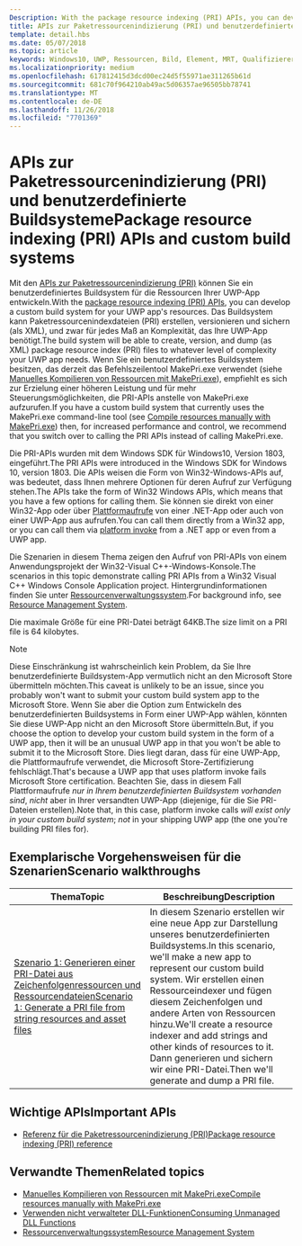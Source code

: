 ```yaml
---
Description: With the package resource indexing (PRI) APIs, you can develop a custom build system for your UWP app's resources. The build system will be able to create, version, and dump PRI files to whatever level of complexity your UWP app needs.
title: APIs zur Paketressourcenindizierung (PRI) und benutzerdefinierte Buildsysteme
template: detail.hbs
ms.date: 05/07/2018
ms.topic: article
keywords: Windows10, UWP, Ressourcen, Bild, Element, MRT, Qualifizierer
ms.localizationpriority: medium
ms.openlocfilehash: 617812415d3dcd00ec24d5f55971ae311265b61d
ms.sourcegitcommit: 681c70f964210ab49ac5d06357ae96505bb78741
ms.translationtype: MT
ms.contentlocale: de-DE
ms.lasthandoff: 11/26/2018
ms.locfileid: "7701369"
---
```

# <a name="package-resource-indexing-pri-apis-and-custom-build-systems"></a><span data-ttu-id="338d5-103">APIs zur Paketressourcenindizierung (PRI) und benutzerdefinierte Buildsysteme</span><span class="sxs-lookup"><span data-stu-id="338d5-103">Package resource indexing (PRI) APIs and custom build systems</span></span>
<span data-ttu-id="338d5-104">Mit den [APIs zur Paketressourcenindizierung (PRI)](https://msdn.microsoft.com/library/windows/desktop/mt845690) können Sie ein benutzerdefiniertes Buildsystem für die Ressourcen Ihrer UWP-App entwickeln.</span><span class="sxs-lookup"><span data-stu-id="338d5-104">With the [package resource indexing (PRI) APIs](https://msdn.microsoft.com/library/windows/desktop/mt845690), you can develop a custom build system for your UWP app's resources.</span></span> <span data-ttu-id="338d5-105">Das Buildsystem kann Paketressourcenindexdateien (PRI) erstellen, versionieren und sichern (als XML), und zwar für jedes Maß an Komplexität, das Ihre UWP-App benötigt.</span><span class="sxs-lookup"><span data-stu-id="338d5-105">The build system will be able to create, version, and dump (as XML) package resource index (PRI) files to whatever level of complexity your UWP app needs.</span></span> <span data-ttu-id="338d5-106">Wenn Sie ein benutzerdefiniertes Buildsystem besitzen, das derzeit das Befehlszeilentool MakePri.exe verwendet (siehe [Manuelles Kompilieren von Ressourcen mit MakePri.exe](makepri-exe-command-options.md)), empfiehlt es sich zur Erzielung einer höheren Leistung und für mehr Steuerungsmöglichkeiten, die PRI-APIs anstelle von MakePri.exe aufzurufen.</span><span class="sxs-lookup"><span data-stu-id="338d5-106">If you have a custom build system that currently uses the MakePri.exe command-line tool (see [Compile resources manually with MakePri.exe](makepri-exe-command-options.md)) then, for increased performance and control, we recommend that you switch over to calling the PRI APIs instead of calling MakePri.exe.</span></span>

<span data-ttu-id="338d5-107">Die PRI-APIs wurden mit dem Windows SDK für Windows10, Version 1803, eingeführt.</span><span class="sxs-lookup"><span data-stu-id="338d5-107">The PRI APIs were introduced in the Windows SDK for Windows 10, version 1803.</span></span> <span data-ttu-id="338d5-108">Die APIs weisen die Form von Win32-Windows-APIs auf, was bedeutet, dass Ihnen mehrere Optionen für deren Aufruf zur Verfügung stehen.</span><span class="sxs-lookup"><span data-stu-id="338d5-108">The APIs take the form of Win32 Windows APIs, which means that you have a few options for calling them.</span></span> <span data-ttu-id="338d5-109">Sie können sie direkt von einer Win32-App oder über [Plattformaufrufe](/dotnet/framework/interop/consuming-unmanaged-dll-functions?branch=live) von einer .NET-App oder auch von einer UWP-App aus aufrufen.</span><span class="sxs-lookup"><span data-stu-id="338d5-109">You can call them directly from a Win32 app, or you can call them via [platform invoke](/dotnet/framework/interop/consuming-unmanaged-dll-functions?branch=live) from a .NET app or even from a UWP app.</span></span>

<span data-ttu-id="338d5-110">Die Szenarien in diesem Thema zeigen den Aufruf von PRI-APIs von einem Anwendungsprojekt der Win32-Visual C++-Windows-Konsole.</span><span class="sxs-lookup"><span data-stu-id="338d5-110">The scenarios in this topic demonstrate calling PRI APIs from a Win32 Visual C++ Windows Console Application project.</span></span> <span data-ttu-id="338d5-111">Hintergrundinformationen finden Sie unter [Ressourcenverwaltungssystem](resource-management-system.md).</span><span class="sxs-lookup"><span data-stu-id="338d5-111">For background info, see [Resource Management System](resource-management-system.md).</span></span>

<span data-ttu-id="338d5-112">Die maximale Größe für eine PRI-Datei beträgt 64KB.</span><span class="sxs-lookup"><span data-stu-id="338d5-112">The size limit on a PRI file is 64 kilobytes.</span></span>

> [!NOTE]
> <span data-ttu-id="338d5-113">Diese Einschränkung ist wahrscheinlich kein Problem, da Sie Ihre benutzerdefinierte Buildsystem-App vermutlich nicht an den Microsoft Store übermitteln möchten.</span><span class="sxs-lookup"><span data-stu-id="338d5-113">This caveat is unlikely to be an issue, since you probably won't want to submit your custom build system app to the Microsoft Store.</span></span> <span data-ttu-id="338d5-114">Wenn Sie aber die Option zum Entwickeln des benutzerdefinierten Buildsystems in Form einer UWP-App wählen, könnten Sie diese UWP-App nicht an den Microsoft Store übermitteln.</span><span class="sxs-lookup"><span data-stu-id="338d5-114">But, if you choose the option to develop your custom build system in the form of a UWP app, then it will be an unusual UWP app in that you won't be able to submit it to the Microsoft Store.</span></span> <span data-ttu-id="338d5-115">Dies liegt daran, dass für eine UWP-App, die Plattformaufrufe verwendet, die Microsoft Store-Zertifizierung fehlschlägt.</span><span class="sxs-lookup"><span data-stu-id="338d5-115">That's because a UWP app that uses platform invoke fails Microsoft Store certification.</span></span> <span data-ttu-id="338d5-116">Beachten Sie, dass in diesem Fall Plattformaufrufe *nur in Ihrem benutzerdefinierten Buildsystem vorhanden sind*, *nicht* aber in Ihrer versandten UWP-App (diejenige, für die Sie PRI-Dateien erstellen).</span><span class="sxs-lookup"><span data-stu-id="338d5-116">Note that, in this case, platform invoke calls *will exist only in your custom build system*; *not* in your shipping UWP app (the one you're building PRI files for).</span></span>

## <a name="scenario-walkthroughs"></a><span data-ttu-id="338d5-117">Exemplarische Vorgehensweisen für die Szenarien</span><span class="sxs-lookup"><span data-stu-id="338d5-117">Scenario walkthroughs</span></span>
|<span data-ttu-id="338d5-118">Thema</span><span class="sxs-lookup"><span data-stu-id="338d5-118">Topic</span></span>|<span data-ttu-id="338d5-119">Beschreibung</span><span class="sxs-lookup"><span data-stu-id="338d5-119">Description</span></span>|
|-|-|
|[<span data-ttu-id="338d5-120">Szenario 1: Generieren einer PRI-Datei aus Zeichenfolgenressourcen und Ressourcendateien</span><span class="sxs-lookup"><span data-stu-id="338d5-120">Scenario 1: Generate a PRI file from string resources and asset files</span></span>](pri-apis-scenario-1.md)|<span data-ttu-id="338d5-121">In diesem Szenario erstellen wir eine neue App zur Darstellung unseres benutzerdefinierten Buildsystems.</span><span class="sxs-lookup"><span data-stu-id="338d5-121">In this scenario, we'll make a new app to represent our custom build system.</span></span> <span data-ttu-id="338d5-122">Wir erstellen einen Ressourceindexer und fügen diesem Zeichenfolgen und andere Arten von Ressourcen hinzu.</span><span class="sxs-lookup"><span data-stu-id="338d5-122">We'll create a resource indexer and add strings and other kinds of resources to it.</span></span> <span data-ttu-id="338d5-123">Dann generieren und sichern wir eine PRI-Datei.</span><span class="sxs-lookup"><span data-stu-id="338d5-123">Then we'll generate and dump a PRI file.</span></span>|

## <a name="important-apis"></a><span data-ttu-id="338d5-124">Wichtige APIs</span><span class="sxs-lookup"><span data-stu-id="338d5-124">Important APIs</span></span>
* [<span data-ttu-id="338d5-125">Referenz für die Paketressourcenindizierung (PRI)</span><span class="sxs-lookup"><span data-stu-id="338d5-125">Package resource indexing (PRI) reference</span></span>](https://msdn.microsoft.com/library/windows/desktop/mt845690)

## <a name="related-topics"></a><span data-ttu-id="338d5-126">Verwandte Themen</span><span class="sxs-lookup"><span data-stu-id="338d5-126">Related topics</span></span>
* [<span data-ttu-id="338d5-127">Manuelles Kompilieren von Ressourcen mit MakePri.exe</span><span class="sxs-lookup"><span data-stu-id="338d5-127">Compile resources manually with MakePri.exe</span></span>](makepri-exe-command-options.md)
* [<span data-ttu-id="338d5-128">Verwenden nicht verwalteter DLL-Funktionen</span><span class="sxs-lookup"><span data-stu-id="338d5-128">Consuming Unmanaged DLL Functions</span></span>](/dotnet/framework/interop/consuming-unmanaged-dll-functions?branch=live)
* [<span data-ttu-id="338d5-129">Ressourcenverwaltungssystem</span><span class="sxs-lookup"><span data-stu-id="338d5-129">Resource Management System</span></span>](resource-management-system.md)
